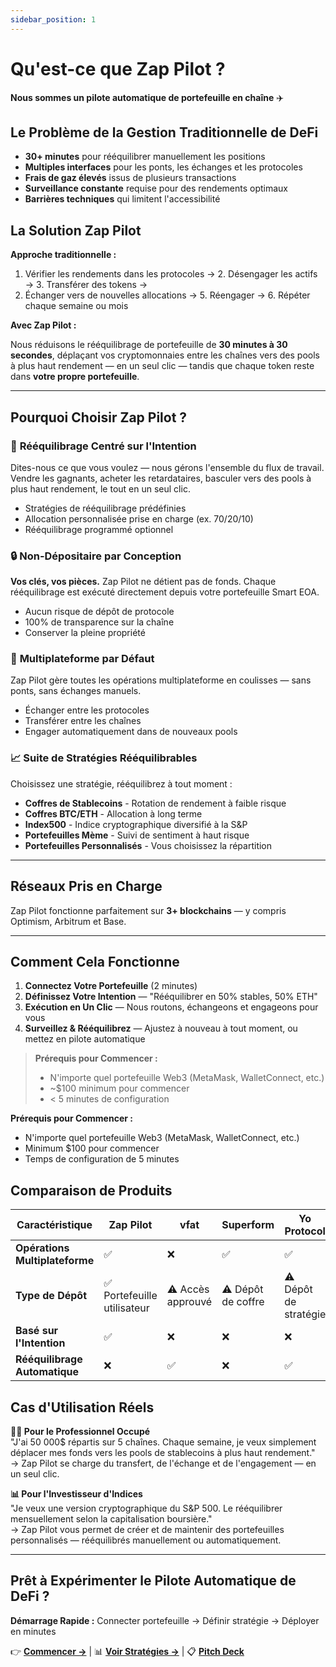 ```yaml
---
sidebar_position: 1
---
```


# Qu'est-ce que Zap Pilot ?

**Nous sommes un pilote automatique de portefeuille en chaîne** ✈️

## Le Problème de la Gestion Traditionnelle de DeFi

- **30+ minutes** pour rééquilibrer manuellement les positions
- **Multiples interfaces** pour les ponts, les échanges et les protocoles
- **Frais de gaz élevés** issus de plusieurs transactions
- **Surveillance constante** requise pour des rendements optimaux
- **Barrières techniques** qui limitent l'accessibilité

## La Solution Zap Pilot

**Approche traditionnelle :**

1. Vérifier les rendements dans les protocoles → 2. Désengager les actifs → 3. Transférer des tokens
   →
2. Échanger vers de nouvelles allocations → 5. Réengager → 6. Répéter chaque semaine ou mois

**Avec Zap Pilot :**

Nous réduisons le rééquilibrage de portefeuille de **30 minutes à 30 secondes**, déplaçant vos
cryptomonnaies entre les chaînes vers des pools à plus haut rendement — en un seul clic — tandis que
chaque token reste dans **votre propre portefeuille**.

---

## Pourquoi Choisir Zap Pilot ?

### 🔁 **Rééquilibrage Centré sur l'Intention**

Dites-nous ce que vous voulez — nous gérons l'ensemble du flux de travail. Vendre les gagnants,
acheter les retardataires, basculer vers des pools à plus haut rendement, le tout en un seul clic.

- Stratégies de rééquilibrage prédéfinies
- Allocation personnalisée prise en charge (ex. 70/20/10)
- Rééquilibrage programmé optionnel

### 🔒 **Non-Dépositaire par Conception**

**Vos clés, vos pièces.** Zap Pilot ne détient pas de fonds. Chaque rééquilibrage est exécuté
directement depuis votre portefeuille Smart EOA.

- Aucun risque de dépôt de protocole
- 100% de transparence sur la chaîne
- Conserver la pleine propriété

### 🌉 **Multiplateforme par Défaut**

Zap Pilot gère toutes les opérations multiplateforme en coulisses — sans ponts, sans échanges
manuels.

- Échanger entre les protocoles
- Transférer entre les chaînes
- Engager automatiquement dans de nouveaux pools

### 📈 **Suite de Stratégies Rééquilibrables**

Choisissez une stratégie, rééquilibrez à tout moment :

- **Coffres de Stablecoins** - Rotation de rendement à faible risque
- **Coffres BTC/ETH** - Allocation à long terme
- **Index500** - Indice cryptographique diversifié à la S&P
- **Portefeuilles Mème** - Suivi de sentiment à haut risque
- **Portefeuilles Personnalisés** - Vous choisissez la répartition

---

## Réseaux Pris en Charge

Zap Pilot fonctionne parfaitement sur **3+ blockchains** — y compris Optimism, Arbitrum et Base.

---

## Comment Cela Fonctionne

1. **Connectez Votre Portefeuille** (2 minutes)
2. **Définissez Votre Intention** — "Rééquilibrer en 50% stables, 50% ETH"
3. **Exécution en Un Clic** — Nous routons, échangeons et engageons pour vous
4. **Surveillez & Rééquilibrez** — Ajustez à nouveau à tout moment, ou mettez en pilote automatique

> **Prérequis pour Commencer :**
>
> - N'importe quel portefeuille Web3 (MetaMask, WalletConnect, etc.)
> - ~$100 minimum pour commencer
> - < 5 minutes de configuration

**Prérequis pour Commencer :**

- N'importe quel portefeuille Web3 (MetaMask, WalletConnect, etc.)
- Minimum $100 pour commencer
- Temps de configuration de 5 minutes

## Comparaison de Produits

| Caractéristique                | Zap Pilot                   | vfat              | Superform          | Yo Protocol           | DeFi Manuel                 |
| ------------------------------ | --------------------------- | ----------------- | ------------------ | --------------------- | --------------------------- |
| **Opérations Multiplateforme** | ✅                          | ❌                | ✅                 | ✅                    | ❌                          |
| **Type de Dépôt**              | ✅ Portefeuille utilisateur | ⚠️ Accès approuvé | ⚠️ Dépôt de coffre | ⚠️ Dépôt de stratégie | ✅ Portefeuille utilisateur |
| **Basé sur l'Intention**       | ✅                          | ❌                | ❌                 | ❌                    | ❌                          |
| **Rééquilibrage Automatique**  | ❌                          | ✅                | ❌                 | ✅                    | ❌                          |

## Cas d'Utilisation Réels

**🧑‍💼 Pour le Professionnel Occupé**  
"J'ai 50 000$ répartis sur 5 chaînes. Chaque semaine, je veux simplement déplacer mes fonds vers les
pools de stablecoins à plus haut rendement."  
→ Zap Pilot se charge du transfert, de l'échange et de l'engagement — en un seul clic.

**📊 Pour l'Investisseur d'Indices**  
"Je veux une version cryptographique du S&P 500. Le rééquilibrer mensuellement selon la
capitalisation boursière."  
→ Zap Pilot vous permet de créer et de maintenir des portefeuilles personnalisés — rééquilibrés
manuellement ou automatiquement.

---

## Prêt à Expérimenter le Pilote Automatique de DeFi ?

**Démarrage Rapide :** Connecter portefeuille → Définir stratégie → Déployer en minutes

👉 **[Commencer →](./getting-started)** | 📊 **[Voir Stratégies →](./strategies)** | 📋
**[Pitch Deck](https://www.storydoc.com/4631eef1a29ef2f29cea41c1b0ffb2c0/3e32d664-4e36-4e02-851c-47fa166e2682/6885c327196aa808558298eb)**
